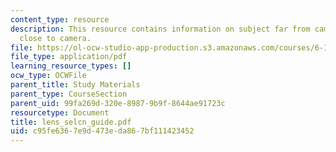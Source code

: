 ```yaml
---
content_type: resource
description: This resource contains information on subject far from camera and subject
  close to camera.
file: https://ol-ocw-studio-app-production.s3.amazonaws.com/courses/6-163-strobe-project-laboratory-fall-2005/c95fe6367e9d473eda867bf111423452_lens_selcn_guide.pdf
file_type: application/pdf
learning_resource_types: []
ocw_type: OCWFile
parent_title: Study Materials
parent_type: CourseSection
parent_uid: 99fa269d-320e-8987-9b9f-8644ae91723c
resourcetype: Document
title: lens_selcn_guide.pdf
uid: c95fe636-7e9d-473e-da86-7bf111423452
---
```

